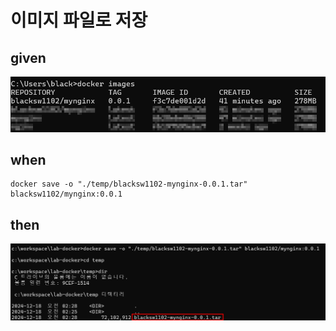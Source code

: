 # 이미지 파일로 저장

## given

![img_52.png](..%2F..%2Fimages%2Fimg_52.png)

## when

```
docker save -o "./temp/blacksw1102-mynginx-0.0.1.tar" blacksw1102/mynginx:0.0.1
```

## then

![img_53.png](..%2F..%2Fimages%2Fimg_53.png)